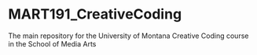 # MART191_CreativeCoding
The main repository for the University of Montana Creative Coding course in the School of Media Arts
